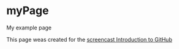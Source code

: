 # myPage
My example page

This page weas created for the [screencast Introduction to GitHub](https://github.com/curran/screencasts/tree/gh-pages/introToGitHub)
